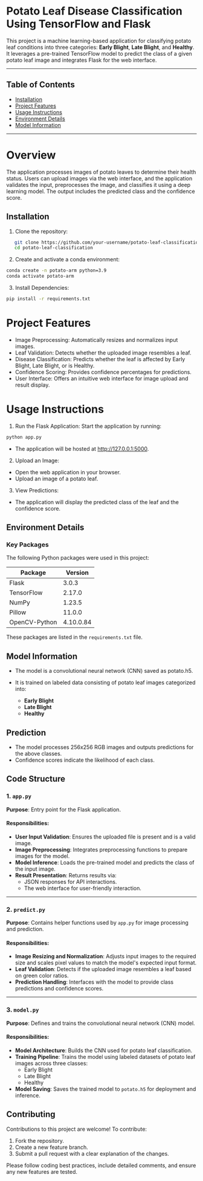# Potato Leaf Disease Classification Using TensorFlow and Flask

This project is a machine learning-based application for classifying potato leaf conditions into three categories: **Early Blight**, **Late Blight**, and **Healthy**. It leverages a pre-trained TensorFlow model to predict the class of a given potato leaf image and integrates Flask for the web interface.

---

## Table of Contents

- [Installation](#installation)
- [Project Features](#project-features)
- [Usage Instructions](#usage-instructions)
- [Environment Details](#environment-details)
- [Model Information](#model-information)

---

# Overview

The application processes images of potato leaves to determine their health status. Users can upload images via the web interface, and the application validates the input, preprocesses the image, and classifies it using a deep learning model. The output includes the predicted class and the confidence score.

## Installation

1. Clone the repository:

```bash
   git clone https://github.com/your-username/potato-leaf-classification.git
   cd potato-leaf-classification
```

2. Create and activate a conda environment:

```bash
conda create -n potato-arm python=3.9
conda activate potato-arm
```

3. Install Dependencies:

```bash
pip install -r requirements.txt
```

# Project Features

- Image Preprocessing: Automatically resizes and normalizes input images.
- Leaf Validation: Detects whether the uploaded image resembles a leaf.
- Disease Classification: Predicts whether the leaf is affected by Early Blight, Late Blight, or is Healthy.
- Confidence Scoring: Provides confidence percentages for predictions.
- User Interface: Offers an intuitive web interface for image upload and result display.

# Usage Instructions

1. Run the Flask Application: Start the application by running:

```bash
python app.py
```

- The application will be hosted at http://127.0.0.1:5000.

2. Upload an Image:

- Open the web application in your browser.
- Upload an image of a potato leaf.

3. View Predictions:

- The application will display the predicted class of the leaf and the confidence score.

## Environment Details

### Key Packages

The following Python packages were used in this project:

| Package       | Version   |
| ------------- | --------- |
| Flask         | 3.0.3     |
| TensorFlow    | 2.17.0    |
| NumPy         | 1.23.5    |
| Pillow        | 11.0.0    |
| OpenCV-Python | 4.10.0.84 |

These packages are listed in the `requirements.txt` file.

## Model Information

- The model is a convolutional neural network (CNN) saved as potato.h5.

- It is trained on labeled data consisting of potato leaf images categorized into:

  - **Early Blight**
  - **Late Blight**
  - **Healthy**

## Prediction

- The model processes 256x256 RGB images and outputs predictions for the above classes.
- Confidence scores indicate the likelihood of each class.

## Code Structure

### 1. `app.py`

**Purpose**: Entry point for the Flask application.

#### Responsibilities:

- **User Input Validation**: Ensures the uploaded file is present and is a valid image.
- **Image Preprocessing**: Integrates preprocessing functions to prepare images for the model.
- **Model Inference**: Loads the pre-trained model and predicts the class of the input image.
- **Result Presentation**: Returns results via:
  - JSON responses for API interactions.
  - The web interface for user-friendly interaction.

---

### 2. `predict.py`

**Purpose**: Contains helper functions used by `app.py` for image processing and prediction.

#### Responsibilities:

- **Image Resizing and Normalization**: Adjusts input images to the required size and scales pixel values to match the model's expected input format.
- **Leaf Validation**: Detects if the uploaded image resembles a leaf based on green color ratios.
- **Prediction Handling**: Interfaces with the model to provide class predictions and confidence scores.

---

### 3. `model.py`

**Purpose**: Defines and trains the convolutional neural network (CNN) model.

#### Responsibilities:

- **Model Architecture**: Builds the CNN used for potato leaf classification.
- **Training Pipeline**: Trains the model using labeled datasets of potato leaf images across three classes:
  - Early Blight
  - Late Blight
  - Healthy
- **Model Saving**: Saves the trained model to `potato.h5` for deployment and inference.

## Contributing

Contributions to this project are welcome! To contribute:

1. Fork the repository.
2. Create a new feature branch.
3. Submit a pull request with a clear explanation of the changes.

Please follow coding best practices, include detailed comments, and ensure any new features are tested.
